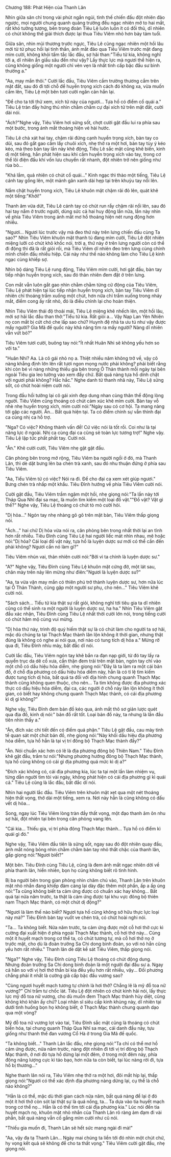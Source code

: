




Chương 188: Phát Hiện của Thanh Lân


Nhìn giữa sân chỉ trong vài phút ngắn ngủi, tình thế chiến đấu đột nhiên đảo ngược, mọi người chung quanh quảng trường đều ngạc nhiên mở to hai mắt, rất khó tưởng tượng, bên trong đoàn Tiêu Lệ luôn luôn ít có đối thủ, dĩ nhiên có chút không thể giải thích được lại thua Tiêu Viêm nhỏ hơn bảy tám tuổi.

Giữa sân, nhìn mũi thương trước ngực, Tiêu Lê cũng ngạc nhiên một hồi lâu mới từ từ phục hồi lại tinh thần, ánh mắt đảo qua Tiêu Viêm trước mặt đang mỉm cười, không khỏi tấm tắc lắc đầu, sợ hãi than:"Tiểu tử kia, không nghĩ tới a, dĩ nhiên ẩn giấu sâu đến như vậy? Lấy thực lực mà ngươi thể hiện ra, cũng không giống một người chỉ vẻn vẹn là nhất tinh cấp bậc đấu sư bình thường a."

"Aa, may mắn thôi." Cười lắc đầu, Tiêu Viêm cầm trường thương cắm trên mặt đất, sau đó đi tới chỗ để huyền trọng xích cách đó không xa, vừa muốn cầm lên, Tiêu Lệ một bên tươi cười ngăn cản hắn lại.

"Để cho ta tới thử xem, xích tử này của ngươi... Tựa hồ có điểm cổ quái a." Tiêu Lệ tràn đầy hứng thú nhìn chằm chằm cự đại xích tử trên mặt đất, cười dài nói.

"Ách?"Nghe vậy, Tiêu Viêm hơi sửng sốt, chợt cười gật đầu lui ra phía sau một bước, trong ánh mắt thoáng hiện vẻ hài hước.

Tiêu Lê chà xát hai tay, chậm rãi đứng cạnh huyền trọng xích, bàn tay co dũi, sau đó gắt gao cầm lấy chuôi xích, nhẹ thở ra một hơi, bàn tay tùy ý kéo kéo, mà theo bàn tay lần này khẽ động, Tiêu Lê sắc mặt cũng khẽ biến, kinh dị một tiếng, hắn phát hiện sau khi cầm huyền trọng xích vào tay, trong cơ thể lôi điện đấu khí vốn lưu chuyển rất nhanh, đột nhiên trở nên giống như rùa bò…

"Khá lắm, quả nhiên có chút cổ quái..." Kinh ngạc thì thào một tiếng, Tiêu Lệ cánh tay gồng lên, một mảnh gân xanh dài hẹp tại trên khuỷu tay nổi lên.

Nắm chặt huyền trong xích, Tiêu Lê khuôn mặt chậm rãi đỏ lên, quát khẽ một tiếng:"Khởi!"

Thanh âm vừa dứt, Tiêu Lê cánh tay có chút run rẩy chậm rãi nổi lên, sau đó hai tay nắm ở trước người, dùng sức cả hai huy động lần nữa, lần này nhìn về phía Tiêu Viêm trong ánh mắt mơ hồ thoáng hiện nét rung động hơn nhiều.

"Ngươi… Ngươi lúc trước vậy mà đeo thứ này trên lưng chiến đấu cùng Ta sao?" Nhìn Tiêu Viêm khuôn mặt thanh tú đang mỉm cười, Tiêu Lê đột nhiên miệng lưỡi có chút khô khốc nói, trời ạ, thứ này ở trên lưng người còn có thể đi động thì đã là rất giỏi rồi, mà Tiêu Viêm dĩ nhiên đeo trên lưng cùng chính mình chiến đấu nhiều hiệp. Cái này như thế nào không làm cho Tiêu Lệ kinh ngạc cùng khiếp sợ.

Nhìn bộ dáng Tiêu Lệ rung động, Tiêu Viêm mỉm cười, hơi gật đầu, bàn tay tiếp nhận huyền trọng xích, sau đó thản nhiên đem đặt ở trên lưng.

Con mắt vẫn luôn gắt gao nhìn chằm chằm từng cử động của Tiêu Viêm, Tiêu Lệ phát hiện tại lúc tiếp nhận huyền trọng xích, bàn tay Tiêu Viêm dĩ nhiên chỉ thoáng trầm xuống một chút, hơn nữa chỉ trầm xuống trong nháy mắt, điểm cong ấy rất nhỏ, đó là điều chỉnh lại cho hoàn thiện.

Nhìn Tiêu Viêm thái độ thoải mái, Tiêu Lệ miệng khẽ nhếch lên, một hồi lâu, mới sợ hãi lắc đầu than thở:"Tiểu tử kia. Rất giỏi a... Vậy Nạp Lan Yên Nhiên nọ con mắt bị cứt chó che lấp sao chứ? Huynh đệ nhà ta ưu tú như vậy được mấy người? Gia Mã đế quốc này khả năng tìm ra mấy người? Nàng dĩ nhiên vẫn vứt bỏ?"

Tiêu Viêm tươi cười, buông tay nói:"Ít nhất Huân Nhi sẽ không yếu hơn so với ta."

"Huân Nhi? Aa. Là cô gái nhỏ nọ a. Thiệt nhiều năm không trở về, vậy cô nàng khẳng định lớn lên rất tươi ngon mọng nước phải không? phải biết rằng khi còn bé vì nàng những thiếu gia bên trong Ô Thản thành mỗi ngày tại bên ngoài Tiêu gia leo tường vào xem đấy chứ. Bất quá nàng tựa hồ dính chặt với ngươi phải không? Hắc hắc." Nghe danh từ thanh nhã này, Tiêu Lệ sửng sốt, có chút hoài niệm cười nói.

Trong đầu hồi tưởng lại cô gái xinh đẹp dung nhan cùng thân thể động lòng người. Tiêu Viêm cũng thoáng có chút cảm xúc khẽ mỉm cười. Bàn tay vỗ nhè nhẹ huyền trọng xích, mỉm cười nói:"Ngày sau có cơ hội. Ta mang nàng tới gặp các người. Ân... Bất quá hiện tại. Ta có điểm chính sự vẫn thỉnh đại ca cùng nhị ca hỗ trợ.

"Nga? Có việc? Không thành vấn đề! Cứ việc nói là tốt rồi. Coi như là tại năng lực ở ngoài. Nhị ca cùng đại ca cũng sẽ toàn lực tương trợ!" Nghe vậy. Tiêu Lệ lập tức phất phất tay. Cười nói.

"Ân." Khẽ cười cười, Tiêu Viêm nhẹ gật gật đầu.

Căn phòng bên trong mở rộng, Tiêu Viêm ba người ngồi ở đó, mà Thanh Lân, thì dè dặt bưng lên ba chén trà xanh, sau đó nhu thuận đứng ở phía sau Tiêu Viêm.

"Aa, Tiểu Viêm tử có việc? Nói ra đi. Để cho đại ca xem xét giúp ngươi." Bưng chén trà nhấp một khẩu. Tiêu Đỉnh hướng về phía Tiêu Viêm cười nói.

Cười gật đầu, Tiêu Viêm trầm ngâm một hồi, nhẹ giọng nói:"Ta lần này tới Tháp Qua Nhĩ đại sa mạc, là muốn tìm kiếm một loại đồ vật.""Đồ vật? Vật gì thế?" Nghe vậy, Tiêu Lệ thoáng có chút tò mò cười hỏi.

"Dị hỏa..." Ngón tay nhẹ nhàng gõ gõ trên mặt bàn, Tiêu Viêm thấp giọng nói.

"Ách..." hai chữ Dị hỏa vừa nói ra, căn phòng bên trong nhất thời lại an tĩnh hơn rất nhiều. Tiêu Đình cùng Tiêu Lệ hai người liếc mát nhìn nhau, mê hoặc nói:"Dị hỏa? Cái loại đồ vật này, tựa hồ là luyện dược sư mới có thể cần đến phải không? Ngươi cần nó làm gì?"

Tiêu Viêm nhún vai, thản nhiên cười nói:"Bởi vì ta chính là luyện dược sư."

"A?" Nghe vậy, Tiêu Đỉnh cùng Tiêu Lệ khuôn mặt cứng đờ, một lát sau, chân mày trên nảy lên mừng như điên:"Ngươi là luyện dược sư?"

"Aa, ta vừa vặn may mắn có thiên phú trở thành luyện dược sư, hơn nữa lúc tại Ô Thản Thành, cũng gặp một người sư phụ, cho nên..." Tiêu Viêm khẽ cười nói.

"Sách sách... Tiểu tử kia thật sự rất giỏi, không nghĩ tới tiêu gia ta dĩ nhiên cũng có thể sinh ra một người là luyện dược sư, ha ha." Nhìn Tiêu Viêm gật đầu xác nhận, Tiêu Đỉnh cùng Tiêu Lệ nhất thời cười lớn nói, trong tiếng cười có chút hâm mộ cùng vui mừng.

"Dị hỏa thứ này, trình độ quý hiếm thật sự là có chút làm cho người ta sợ hãi, mặc dù chúng ta tại Thạch Mạc thành lăn lộn không ít thời gian, nhưng thật đúng là không có nghe ai nói qua, nơi nào có tung tích dị hỏa a." Mừng rỡ qua đi, Tiêu Đỉnh nhíu mày, bất đắc dĩ nói.

Cười lắc đầu, Tiêu Viêm ngón tay khẽ bắn ra đạn nạp giới, từ đó tay lấy ra quyển trục da dê cổ xưa, cẩn thận đem trải trên mặt bàn, ngón tay chỉ vào một chỗ có dấu hiệu hỏa diễm, nhẹ giọng nói:"Đây là ta làm ra một cái bản đồ, ở chỗ địa phương có dấu hiệu hỏa diễm này, hẳn là có tỉ lệ tìm kiếm được tung tích dị hỏa, bất quá ta đối với địa hình chung quanh Thạch Mạc thành cũng không quen thuộc, cho nên... Ta tìm không được địa phương xác thực có dấu hiệu hỏa diễm, đại ca, các người ở chỗ này lăn lộn không ít thời gian, có biết hay không chung quanh Thạch Mạc thành, có cái địa phương kì dị gì không?"

Nghe vậy, Tiêu Đỉnh đem bản đồ kéo qua, ánh mắt thô sơ giản lược quét qua địa đồ, kinh dị nói:" bản đồ rất tốt. Loại bản đồ này, ta nhưng là lần đầu tiên nhìn thấy a."

"Ân, đích xác chi tiết đến có điểm quá phận." Tiêu Lệ gật đầu, cau mày tinh tế quan sát một chút bản đồ, nhẹ giọng nói:"Này khối dấu hiệu địa phương hỏa diễm, tựa hồ hẳn là tại vị trí đông bộ Thạch Mạc thành đấy?"

"Ân. Nói chuẩn xác hơn có lẽ là địa phương đông bộ Thiên Nam." Tiêu Đỉnh khẽ gật đầu, trầm tư nói:"Nhưng phương hướng đông bộ Thạch Mạc thành, tựa hồ cũng không có cái gì địa phương quá mức kì dị a?"

"Đích xác không có, cái địa phương kia, lúc ta tại một lần làm nhiệm vụ, từng dẫn người tìm tòi vài ngày, không phát hiện có cái địa phương gì kì quái cả." Tiêu Lệ cũng là lắc đầu, bất đắc dĩ nói.

Nhìn hai người lắc đầu. Tiêu Viêm trên khuôn mặt xẹt qua một nét thoáng hiện thất vọng, thở dài một tiếng, xem ra. Nơi này hẳn là cũng không có dấu vết dị hỏa...

Song, ngay lúc Tiêu Viêm lòng tràn đầy thất vọng, một đạo thanh âm ôn nhu sợ hãi, đột nhiên tại bên trong căn phòng vang lên.

"Cái kia... Thiếu gia, vị trí phía đông Thạch Mạc thành... Tựa hồ có điểm kì quái gì đó."

Nghe vậy, Tiêu Viêm đầu tiên là sửng sốt, ngay sau đó đột nhiên quay đầu, ánh mắt nóng bỏng nhìn chằm chằm bàn tay nhỏ thắt chặc của thanh lân, gấp giọng nói:"Ngươi biết?"

Một bên. Tiêu Đỉnh cùng Tiêu Lệ, cũng là đem ánh mắt ngạc nhiên dời về phía thanh lân, hiển nhiên, bọn họ cũng không biết rõ tình hình.

Bị ba người bên trong gian phòng nhìn chăm chú vào, Thanh Lân trên khuôn mặt nhỏ nhắn đang khiếp đảm càng lại dày đặc thêm một phần, ấp a ấp úng nói:"Ta cũng không biết ta cảm ứng được có chuẩn xác hay không... Bất quá tại nửa năm trước, ta thật là cảm ứng được tại khu vực đông bộ thiên nam Thạch Mạc thành, có một chút dị động?"

"Ngươi là làm thế nào biết? Ngươi tựa hồ cũng không sở hữu thực lực loại này mà?" Tiêu Đỉnh bàn tay vuốt ve chén trà, có chút hoài nghi nói.

"Ta... Ta không biết. Nửa năm trước, ta cảm ứng được một cỗ hơi thở cực kì cường đại xuất hiện ở phía ngoài Thạch Mạc thành, cỗ hơi thở này... Cùng một ít huyết mạch trong cơ thể ta, có chút tương tự, mà cỗ hơi thở nọ ở trước mặt, cho dù là đoàn trưởng Sa Chi dong binh đoàn, so với nó hắn cũng yếu hơn rất nhiều." Thanh lân dè dặt kề sát Tiêu Viêm, thấp giọng nói.

"Nga?" Nghe vậy, Tiêu Đỉnh cùng Tiêu Lệ thoáng có chút động dung. Nhưng đoàn trưởng Sa Chi dong binh đoàn là một người đại đấu sư a. Ngay cả hắn so với vị hơi thở thần bí kia đều yếu hơn rất nhiều, vậy... Đối phương chẳng phải ít nhất là cường giả cấp bậc đấu vương sao?

"Cùng ngươi huyết mạch tương tự chính là hơi thở? Chẳng lẽ là mỹ đỗ toa nữ vương?" Chỉ trầm tư chốc lát. Tiêu Lệ đột nhiên có chút kinh hãi nói, lấy thực lực mỹ đỗ toa nữ vương, cho dù muốn đem Thạch Mạc thành hủy diệt, cũng không khó khăn ấy chứ? Loại nhân sĩ siêu cấp kinh khủng này, dĩ nhiên tại dưới tình huống bọn họ không biết, ở Thạch Mạc thành chung quanh dạo qua một vòng?

Mỹ đỗ toa nữ vương lọt vào tai, Tiêu Đỉnh sắc mặt cũng là thoáng có chút biến hóa, tại chung quanh Tháp Qua Nhĩ sa mạc, cái danh đầu này, tựu giống như thanh thế đan vương Cổ Hà ở trong Gia Mã đế quốc.

"Ta không biết..." Thanh Lân lắc đầu, nhẹ giọng nói:"Ta chỉ có thể mơ hồ cảm ứng được, nửa năm trước, nàng đột nhiên đi tới vị trí đông bộ Thạch Mạc thành, ở nơi đó tựa hồ dừng lại một đêm, ở trong một đêm này, phía đông năng lượng cực kì táo bạo, hơn nữa ta còn biết, tại lúc nàng rời đi, tựa hồ bị thương..."

Nghe thanh lân nói ra, Tiêu Viêm nhẹ thở ra một hơi, đôi mắt híp lại, thấp giọng nói:"Ngươi có thể xác định địa phương nàng dừng lại, cụ thể là chỗ nào không?"

"Hẳn là có thể, mặc dù thời gian cách nửa năm, bất quá nàng để lại ở đó một ít hơi thở còn sót lại thật sự là quá nồng, ta... Ta dựa vào tia huyết mạch trong cơ thể nọ... Hẳn là có thể tìm tới cái địa phương kia." Lúc nói đến tia huyết mạch nọ, khuôn mặt nhỏ nhắn của Thanh Lân rõ ràng ảm đạm đi vài phần, bất quá nàng vẫn cố gắng mỉm cười như cũ nói.

"Thiếu gia muốn đi, Thanh Lân sẽ hết sức mang ngài đi mà!"

"Aa, vậy đa tạ Thanh Lân... Ngày mai chúng ta liền tới đó nhìn một chút chứ, hy vọng kết quả sẽ không để cho ta thất vọng." Tiêu Viêm cười gật đầu, nhẹ giọng nói.




